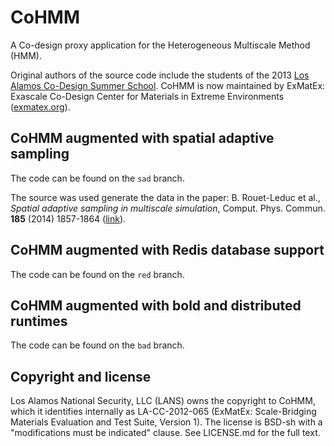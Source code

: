 CoHMM
=====

A Co-design proxy application for the Heterogeneous Multiscale Method
(HMM).

Original authors of the source code include the students of the 2013
[Los Alamos Co-Design Summer School](http://codesign.lanl.gov/summer-school). 
CoHMM is now maintained by ExMatEx: Exascale Co-Design Center for Materials
in Extreme Environments ([exmatex.org](http://exmatex.org)).


CoHMM augmented with spatial adaptive sampling
---------------------------------------------

The code can be found on the `sad` branch.

The source was used generate the data in the paper: 
B. Rouet-Leduc et al.,
*Spatial adaptive sampling in multiscale simulation*,
Comput. Phys. Commun. **185** (2014) 1857-1864
([link](http://dx.doi.org/10.1016/j.cpc.2014.03.011)).

CoHMM augmented with Redis database support
---------------------------------------------

The code can be found on the `red` branch.

CoHMM augmented with bold and distributed runtimes
---------------------------------------------

The code can be found on the `bad` branch.

Copyright and license
---------------------

Los Alamos National Security, LLC (LANS) owns the copyright to CoHMM, which it identifies internally as LA-CC-2012-065 (ExMatEx: Scale-Bridging Materials Evaluation and Test Suite, Version 1). The license is BSD-sh with a "modifications must be indicated" clause.  See LICENSE.md for the full text.

